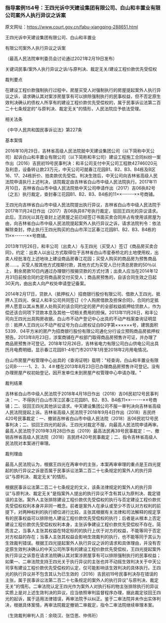 ### 指导案例154号：王四光诉中天建设集团有限公司、白山和丰置业有限公司案外人执行异议之诉案
原文网址：https://www.court.gov.cn/fabu-xiangqing-288651.html

王四光诉中天建设集团有限公司、白山和丰置业

有限公司案外人执行异议之诉案

（最高人民法院审判委员会讨论通过2021年2月19日发布）

关键词民事/案外人执行异议之诉/与原判决、裁定无关/建设工程价款优先受偿权

裁判要点

在建设工程价款强制执行过程中，房屋买受人对强制执行的房屋提起案外人执行异议之诉，请求确认其对案涉房屋享有可以排除强制执行的民事权益，但不否定原生效判决确认的债权人所享有的建设工程价款优先受偿权的，属于民事诉讼法第二百二十七条规定的"与原判决、裁定无关"的情形，人民法院应予依法受理。

相关法条

《中华人民共和国民事诉讼法》第227条

基本案情

2016年10月29日，吉林省高级人民法院就中天建设集团公司（以下简称中天公司）起诉白山和丰置业有限公司（以下简称和丰公司）建设工程施工合同纠纷一案作出（2016）吉民初19号民事判决：和丰公司支付中天公司工程款42746020元及利息，设备转让款23万元，中天公司可就春江花园B1、B2、B3、B4栋及B区16、17、24栋折价、拍卖款优先受偿。判决生效后，中天公司向吉林省高级人民法院申请执行上述判决，该院裁定由吉林省白山市中级人民法院执行。2017年11月10日，吉林省白山市中级人民法院依中天公司申请作出（2017）吉06执82号（之五）执行裁定，查封春江花园B1、B2、B3、B4栋的11××------××号商铺。

王四光向吉林省白山市中级人民法院提出执行异议，吉林省白山市中级人民法院于2017年11月24日作出（2017）吉06执异87号执行裁定，驳回王四光的异议请求。此后，王四光以其在查封上述房屋之前已经签订书面买卖合同并占有使用该房屋为由，向吉林省白山市中级人民法院提起案外人执行异议之诉，请求法院判令：依法解除查封，停止执行王四光购买的白山市浑江区春江花园B1、B2、B3、B4栋的11××------××号商铺。

2013年11月26日，和丰公司（出卖人）与王四光（买受人）签订《商品房买卖合同》，约定：出卖人以出让方式取得位于吉林省白山市星泰桥北的土地使用权，出卖人经批准在上述地块上建设商品房春江花园；买受人购买的商品房为预售商品房......。买受人按其他方式按期付款，其他方式为买受人已付清总房款的50％以上，剩余房款10日内通过办理银行按揭贷款的方式付清；出卖人应当在2014年12月31日前按合同约定将商品房交付买受人；商品房预售的，自该合同生效之日起30天内，由出卖人向产权处申请登记备案。

2014年2月17日，贷款人（抵押权人）招商银行股份有限公司、借款人王四光、抵押人王四光、保证人和丰公司共同签订《个人购房借款及担保合同》，合同约定抵押人愿意以其从售房人处购买的该合同约定的房产的全部权益抵押给贷款人，作为偿还该合同项下贷款本息及其他一切相关费用的担保。2013年11月26日，和丰公司向王四光出具购房收据。白山市不动产登记中心出具的不动产档案查询证明显示：抵押人王四光以不动产权证号为白山房权证白BQ字第××××××号，建筑面积5339．04平方米的房产为招商银行股份有限公司通化分行设立预购商品房抵押权预告。2013年8月23日，涉案商铺在产权部门取得商品房预售许可证，并办理了商品房预售许可登记。2018年12月26日，吉林省电力有限公司白山供电公司出具历月电费明细，显示春江花园B1-4号门市2017年1月至2018年2月用电情况。

白山市房屋产权管理中心出具的《查询证明》载明："经查询，白山和丰置业有限公司B------1、2、3、4＃楼在2013年8月23日已办理商品房预售许可登记。没有办理房屋产权初始登记，因开发单位未到房屋产权管理中心申请办理。"

裁判结果

吉林省白山市中级人民法院于2018年4月18日作出（2018）吉06民初12号民事判决：一、不得执行白山市浑江区春江花园B1、B2、B3、B4栋11××------××号商铺；二、驳回王四光其他诉讼请求。中天建设集团公司不服一审判决向吉林省高级人民法院提起上诉。吉林省高级人民法院于2018年9月4日作出（2018）吉民终420号民事裁定：一、撤销吉林省白山市中级人民法院（2018）吉06民初12号民事判决；二、驳回王四光的起诉。王四光对裁定不服，向最高人民法院申请再审。最高人民法院于2019年3月28日作出（2019）最高法民再39号民事裁定：一、撤销吉林省高级人民法院（2018）吉民终420号民事裁定；二、指令吉林省高级人民法院对本案进行审理。

裁判理由

最高人民法院认为，根据王四光在再审中的主张，本案再审审理的重点是王四光提起的执行异议之诉是否属于民事诉讼法第二百二十七条规定的案外人的执行异议"与原判决、裁定无关"的情形。

根据民事诉讼法第二百二十七条规定的文义，该条法律规定的案外人的执行异议"与原判决、裁定无关"是指案外人提出的执行异议不含有其认为原判决、裁定错误的主张。案外人主张排除建设工程价款优先受偿权的执行与否定建设工程价款优先受偿权权利本身并非同一概念。前者是案外人在承认或至少不否认对方权利的前提下，对两种权利的执行顺位进行比较，主张其根据有关法律和司法解释的规定享有的民事权益可以排除他人建设工程价款优先受偿权的执行；后者是从根本上否定建设工程价款优先受偿权权利本身，主张诉争建设工程价款优先受偿权不存在。简而言之，当事人主张其权益在特定标的的执行上优于对方的权益，不能等同于否定对方权益的存在；当事人主张其权益会影响生效裁判的执行，也不能等同于其认为生效裁判错误。根据王四光提起案外人执行异议之诉的请求和具体理由，并没有否定原生效判决确认的中天公司所享有的建设工程价款优先受偿权，王四光提起案外执行异议之诉意在请求法院确认其对案涉房屋享有可以排除强制执行的民事权益；如果一、二审法院支持王四光关于执行异议的主张也并不动摇生效判决关于中天公司享有建设工程价款优先受偿权的认定，仅可能影响该生效判决的具体执行。王四光的执行异议并不包含其认为已生效的（2016）吉民初19号民事判决存在错误的主张，属于民事诉讼法第二百二十七条规定的案外人的执行异议"与原判决、裁定无关"的情形。二审法院认定王四光作为案外人对执行标的物主张排除执行的异议实质上是对上述生效判决的异议，应当依照审判监督程序办理，据此裁定驳回王四光的起诉，属于适用法律错误，再审法院予以纠正。鉴于二审法院并未作出实体判决，根据具体案情，再审法院裁定撤销二审裁定，指令二审法院继续审理本案。

（生效裁判审判人员：余晓汉、张岱恩、仲伟珩）
